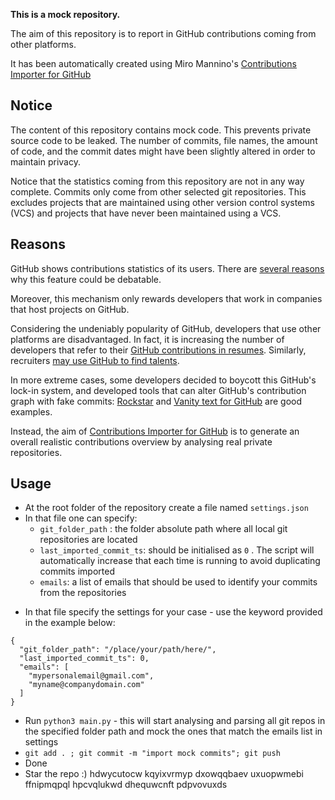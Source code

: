 **This is a mock repository.** 

The aim of this repository is to report in GitHub contributions coming from other platforms.

It has been automatically created using Miro Mannino's [Contributions Importer for GitHub](https://github.com/miromannino/contributions-importer-for-github)

## Notice

The content of this repository contains mock code. This prevents private source code to be leaked. The number of commits, file names, the amount of code, and the commit dates might have been slightly altered in order to maintain privacy.

Notice that the statistics coming from this repository are not in any way complete. Commits only come from other selected git repositories. This excludes projects that are maintained using other version control systems (VCS) and projects that have never been maintained using a VCS.

## Reasons

GitHub shows contributions statistics of its users. There are [several reasons](https://github.com/isaacs/github/issues/627) why this feature could be debatable.

Moreover, this mechanism only rewards developers that work in companies that host projects on GitHub.

Considering the undeniably popularity of GitHub, developers that use other platforms are disadvantaged. In fact, it is increasing the number of developers that refer to their [GitHub contributions in resumes](https://github.com/resume/resume.github.com). Similarly, recruiters [may use GitHub to find talents](https://www.socialtalent.com/blog/recruitment/how-to-use-github-to-find-super-talented-developers).

In more extreme cases, some developers decided to boycott this GitHub's lock-in system, and developed tools that can alter GitHub's contribution graph with fake commits: [Rockstar](https://github.com/avinassh/rockstar) and [Vanity text for GitHub](https://github.com/ihabunek/github-vanity) are good examples. 

Instead, the aim of [Contributions Importer for GitHub](https://github.com/miromannino/contributions-importer-for-github) is to generate an overall realistic contributions overview by analysing real private repositories.

## Usage

* At the root folder of the repository create a file named `settings.json`
* In that file one can specify:
  * `git_folder_path` : the folder absolute path where all local git repositories are located
  * `last_imported_commit_ts`: should be initialised as `0` . The script will automatically increase that each time is running to avoid duplicating commits imported
  * `emails`: a list of emails that should be used to identify your commits from the repositories
- In that file specify the settings for your case - use the keyword provided in the example below:
```
{
  "git_folder_path": "/place/your/path/here/",
  "last_imported_commit_ts": 0,
  "emails": [
    "mypersonalemail@gmail.com",
    "myname@companydomain.com"
  ]
}
```
* Run `python3 main.py` - this will start analysing and parsing all git repos in the specified folder path and mock the ones that match the emails list in settings
* `git add . ; git commit -m "import mock commits"; git push`
* Done
* Star the repo :) 
hdwycutocw kqyixvrmyp dxowqqbaev uxuopwmebi ffnipmqpql hpcvqlukwd dhequwcnft pdpvovuxds
